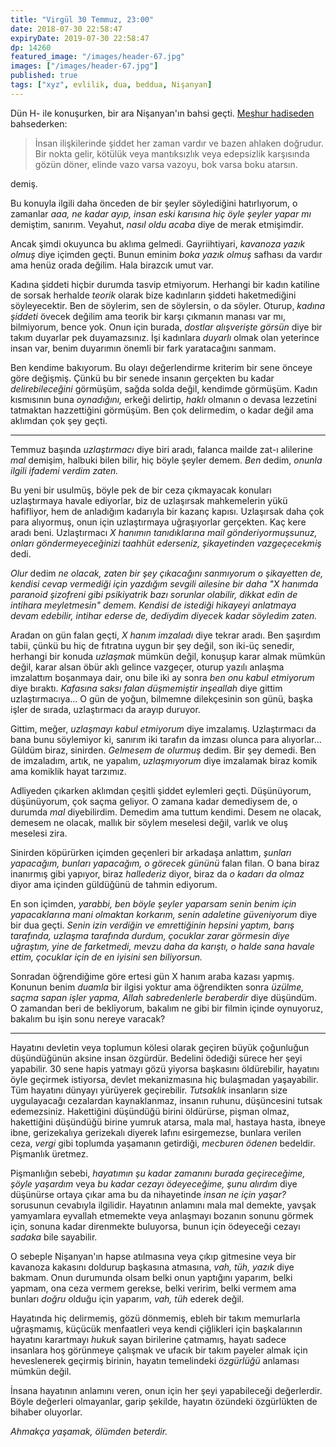 ```yaml
---
title: "Virgül 30 Temmuz, 23:00"
date: 2018-07-30 22:58:47
expiryDate: 2019-07-30 22:58:47
dp: 14260
featured_image: "/images/header-67.jpg"
images: ["/images/header-67.jpg"]
published: true
tags: ["xyz", evlilik, dua, beddua, Nişanyan]
---
```




Dün H- ile konuşurken, bir ara Nişanyan'ın bahsi geçti. [Meşhur
hadiseden][bloglink] bahsederken:

> İnsan ilişkilerinde şiddet her zaman vardır ve bazen ahlaken doğrudur. Bir
> nokta gelir, kötülük veya mantıksızlık veya edepsizlik karşısında gözün döner,
> elinde vazo varsa vazoyu, bok varsa boku atarsın.

demiş. 

Bu konuyla ilgili daha önceden de bir şeyler söylediğini hatırlıyorum, o
zamanlar *aaa, ne kadar ayıp, insan eski karısına hiç öyle şeyler yapar mı*
demiştim, sanırım. Veyahut, *nasıl oldu acaba* diye de merak etmişimdir.

Ancak şimdi okuyunca bu aklıma gelmedi. Gayriihtiyari, *kavanoza yazık olmuş*
diye içimden geçti. Bunun eminim *boka yazık olmuş* safhası da vardır ama henüz
orada değilim. Hala birazcık umut var.

Kadına şiddeti hiçbir durumda tasvip etmiyorum. Herhangi bir kadın katiline de
sorsak herhalde *teorik* olarak bize kadınların şiddeti haketmediğini
söyleyecektir. Ben de söylerim, sen de söylersin, o da söyler. Oturup, *kadına
şiddeti* övecek değilim ama teorik bir karşı çıkmanın manası var mı, bilmiyorum,
bence yok. Onun için burada, *dostlar alışverişte görsün* diye bir takım
duyarlar pek duyamazsınız. İşi kadınlara *duyarlı* olmak olan yeterince insan
var, benim duyarımın önemli bir fark yaratacağını sanmam.

Ben kendime bakıyorum. Bu olayı değerlendirme kriterim bir sene önceye göre
değişmiş. Çünkü bu bir senede insanın gerçekten bu kadar *delirebileceğini*
görmüşüm, sağda solda değil, kendimde görmüşüm. Kadın kısmısının buna
*oynadığını,* erkeği delirtip, *haklı* olmanın o devasa lezzetini tatmaktan
hazzettiğini görmüşüm. Ben çok delirmedim, o kadar değil ama aklımdan çok şey
geçti.

--------

Temmuz başında *uzlaştırmacı* diye biri aradı, falanca mailde zat-ı alilerine
*mal* demişim, halbuki bilen bilir, hiç böyle şeyler demem. *Ben* dedim, *onunla
ilgili ifademi verdim zaten.*

Bu yeni bir usulmüş, böyle pek de bir ceza çıkmayacak konuları uzlaştırmaya
havale ediyorlar, biz de uzlaşırsak mahkemelerin yükü hafifliyor, hem de
anladığım kadarıyla bir kazanç kapısı. Uzlaşırsak daha çok para alıyormuş, onun
için uzlaştırmaya uğraşıyorlar gerçekten. Kaç kere aradı beni. Uzlaştırmacı *X
hanımın tanıdıklarına mail gönderiyormuşsunuz, onları göndermeyeceğinizi taahhüt
ederseniz, şikayetinden vazgeçecekmiş* dedi.

*Olur* dedim *ne olacak, zaten bir şey çıkacağını sanmıyorum o şikayetten de,
kendisi cevap vermediği için yazdığım sevgili ailesine bir daha "X hanımda
paranoid şizofreni gibi psikiyatrik bazı sorunlar olabilir, dikkat edin de
intihara meyletmesin" demem. Kendisi de istediği hikayeyi anlatmaya devam
edebilir, intihar ederse de, dediydim diyecek kadar söyledim zaten.*

Aradan on gün falan geçti, *X hanım imzaladı* diye tekrar aradı. Ben şaşırdım
tabii, çünkü bu hiç de fıtratına uygun bir şey değil, son iki-üç senedir,
herhangi bir konuda *uzlaşmak* mümkün değil, konuşup karar almak mümkün değil,
karar alsan öbür aklı gelince vazgeçer, oturup yazılı anlaşma imzalattım
boşanmaya dair, onu bile iki ay sonra *ben onu kabul etmiyorum* diye bıraktı.
*Kafasına saksı falan düşmemiştir inşeallah* diye gittim uzlaştırmacıya... O gün
de yoğun, bilmemne dilekçesinin son günü, başka işler de sırada, uzlaştırmacı da
arayıp duruyor.

Gittim, meğer, *uzlaşmayı kabul etmiyorum* diye imzalamış. Uzlaştırmacı da bana
bunu söylemiyor ki, sanırım iki tarafın da imzası olunca para alıyorlar...
Güldüm biraz, sinirden. *Gelmesem de olurmuş* dedim. Bir şey demedi. Ben de
imzaladım, artık, ne yapalım, *uzlaşmıyorum* diye imzalamak biraz komik ama
komiklik hayat tarzımız.

Adliyeden çıkarken aklımdan çeşitli şiddet eylemleri geçti. Düşünüyorum,
düşünüyorum, çok saçma geliyor. O zamana kadar demediysem de, o durumda *mal*
diyebilirdim. Demedim ama tuttum kendimi. Desem ne olacak, demesem ne olacak,
mallık bir söylem meselesi değil, varlık ve oluş meselesi zira.

Sinirden köpürürken içimden geçenleri bir arkadaşa anlattım, *şunları yapacağım,
bunları yapacağım, o görecek gününü* falan filan. O bana biraz inanırmış gibi
yapıyor, biraz *hallederiz* diyor, biraz da *o kadarı da olmaz* diyor ama
içinden güldüğünü de tahmin ediyorum.

En son içimden, *yarabbi, ben böyle şeyler yaparsam senin benim için
yapacaklarına mani olmaktan korkarım, senin adaletine güveniyorum* diye bir dua
geçti. *Senin izin verdiğin ve emrettiğinin hepsini yaptım, barış tarafında,
uzlaşma tarafında durdum, çocuklar zarar görmesin diye uğraştım, yine de
farketmedi, mevzu daha da karıştı, o halde sana havale ettim, çocuklar için de
en iyisini sen biliyorsun.*

Sonradan öğrendiğime göre ertesi gün X hanım araba kazası yapmış. Konunun benim
*duamla* bir ilgisi yoktur ama öğrendikten sonra *üzülme, saçma sapan işler
yapma, Allah sabredenlerle beraberdir* diye düşündüm. O zamandan beri de
bekliyorum, bakalım ne gibi bir filmin içinde oynuyoruz, bakalım bu işin sonu
nereye varacak?

----------

Hayatını devletin veya toplumun kölesi olarak geçiren büyük çoğunluğun
düşündüğünün aksine insan özgürdür. Bedelini ödediği sürece her şeyi yapabilir.
30 sene hapis yatmayı gözü yiyorsa başkasını öldürebilir, hayatını öyle geçirmek
istiyorsa, devlet mekanizmasına hiç bulaşmadan yaşayabilir. Tüm hayatını dünyayı
yürüyerek geçirebilir. *Tutsaklık* insanların size uygulayacağı cezalardan
kaynaklanmaz, insanın ruhunu, düşüncesini tutsak edemezsiniz. Hakettiğini
düşündüğü birini öldürürse, pişman olmaz, hakettiğini düşündüğü birine yumruk
atarsa, mala mal, hastaya hasta, ibneye ibne, gerizekalıya gerizekalı diyerek
lafını esirgemezse, bunlara verilen ceza, *vergi* gibi toplumda yaşamanın
getirdiği, *mecburen ödenen* bedeldir. Pişmanlık üretmez.

Pişmanlığın sebebi, *hayatımın şu kadar zamanını burada geçireceğime, şöyle
yaşardım* veya *bu kadar cezayı ödeyeceğime, şunu alırdım* diye düşünürse ortaya
çıkar ama bu da nihayetinde *insan ne için yaşar?* sorusunun cevabıyla
ilgilidir. Hayatının anlamını mala mal demekte, yavşak yamyamlara eyvallah
etmemekte veya anlaşmayı bozanın sonunu görmek için, sonuna kadar direnmekte
buluyorsa, bunun için ödeyeceği cezayı *sadaka* bile sayabilir.

O sebeple Nişanyan'ın hapse atılmasına veya çıkıp gitmesine veya bir kavanoza
kakasını doldurup başkasına atmasına, *vah, tüh, yazık* diye bakmam. Onun
durumunda olsam belki onun yaptığını yaparım, belki yapmam, ona ceza vermem
gerekse, belki veririm, belki vermem ama bunları *doğru* olduğu için yaparım,
*vah, tüh* ederek değil.

Hayatında hiç delirmemiş, gözü dönmemiş, ebleh bir takım memurlarla uğraşmamış,
küçücük menfaatleri veya kendi çiğlikleri için başkalarının hayatını karartmayı
*hukuk* sayan birilerine çatmamış, hayatı sadece insanlara hoş görünmeye
çalışmak ve ufacık bir takım payeler almak için heveslenerek geçirmiş birinin,
hayatın temelindeki *özgürlüğü* anlaması mümkün değil.

İnsana hayatının anlamını veren, onun için her şeyi yapabileceği değerlerdir.
Böyle değerleri olmayanlar, garip şekilde, hayatın özündeki özgürlükten de
bihaber oluyorlar.

*Ahmakça yaşamak, ölümden beterdir.*

[bloglink]: http://nisanyan1.blogspot.com/2018/07/kavanoz-tahlilleri.html

